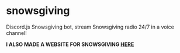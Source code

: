 # snowsgiving
Discord.js Snowsgiving bot, stream Snowsgiving radio 24/7 in a voice channel!

**I ALSO MADE A WEBSITE FOR SNOWSGIVING [HERE](https://snowsgiving.glitch.me/)**
